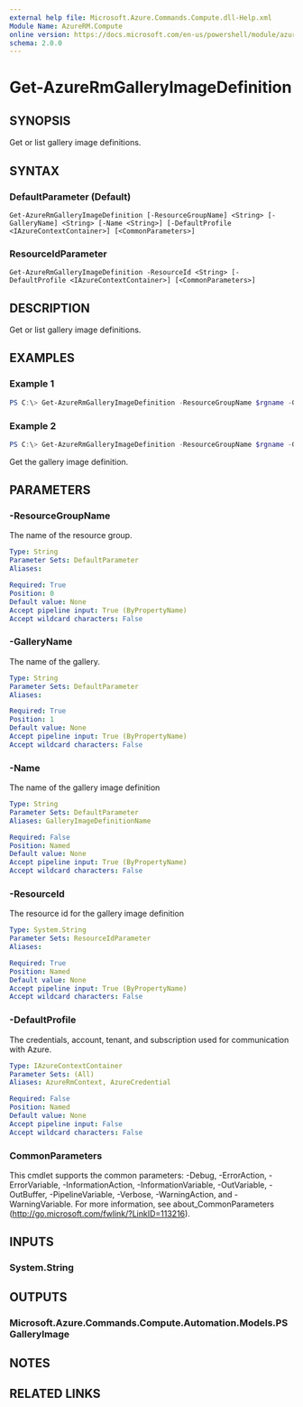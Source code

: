```yaml
---
external help file: Microsoft.Azure.Commands.Compute.dll-Help.xml
Module Name: AzureRM.Compute
online version: https://docs.microsoft.com/en-us/powershell/module/azurerm.compute/get-azurermgalleryimagedefinition
schema: 2.0.0
---
```


# Get-AzureRmGalleryImageDefinition

## SYNOPSIS
Get or list gallery image definitions.

## SYNTAX

### DefaultParameter (Default)
```
Get-AzureRmGalleryImageDefinition [-ResourceGroupName] <String> [-GalleryName] <String> [-Name <String>] [-DefaultProfile <IAzureContextContainer>] [<CommonParameters>]
```

### ResourceIdParameter
```
Get-AzureRmGalleryImageDefinition -ResourceId <String> [-DefaultProfile <IAzureContextContainer>] [<CommonParameters>]
```

## DESCRIPTION
Get or list gallery image definitions.

## EXAMPLES

### Example 1
```powershell
PS C:\> Get-AzureRmGalleryImageDefinition -ResourceGroupName $rgname -GalleryName $gallery -Name $image
```

### Example 2
```powershell
PS C:\> Get-AzureRmGalleryImageDefinition -ResourceGroupName $rgname -GalleryName $gallery
```

Get the gallery image definition.

## PARAMETERS

### -ResourceGroupName
The name of the resource group.

```yaml
Type: String
Parameter Sets: DefaultParameter
Aliases:

Required: True
Position: 0
Default value: None
Accept pipeline input: True (ByPropertyName)
Accept wildcard characters: False
```

### -GalleryName
The name of the gallery.

```yaml
Type: String
Parameter Sets: DefaultParameter
Aliases:

Required: True
Position: 1
Default value: None
Accept pipeline input: True (ByPropertyName)
Accept wildcard characters: False
```

### -Name
The name of the gallery image definition

```yaml
Type: String
Parameter Sets: DefaultParameter
Aliases: GalleryImageDefinitionName

Required: False
Position: Named
Default value: None
Accept pipeline input: True (ByPropertyName)
Accept wildcard characters: False
```

### -ResourceId
The resource id for the gallery image definition

```yaml
Type: System.String
Parameter Sets: ResourceIdParameter
Aliases:

Required: True
Position: Named
Default value: None
Accept pipeline input: True (ByPropertyName)
Accept wildcard characters: False
```

### -DefaultProfile
The credentials, account, tenant, and subscription used for communication with Azure.

```yaml
Type: IAzureContextContainer
Parameter Sets: (All)
Aliases: AzureRmContext, AzureCredential

Required: False
Position: Named
Default value: None
Accept pipeline input: False
Accept wildcard characters: False
```

### CommonParameters
This cmdlet supports the common parameters: -Debug, -ErrorAction, -ErrorVariable, -InformationAction, -InformationVariable, -OutVariable, -OutBuffer, -PipelineVariable, -Verbose, -WarningAction, and -WarningVariable. For more information, see about_CommonParameters (http://go.microsoft.com/fwlink/?LinkID=113216).

## INPUTS

### System.String

## OUTPUTS

### Microsoft.Azure.Commands.Compute.Automation.Models.PSGalleryImage

## NOTES

## RELATED LINKS
